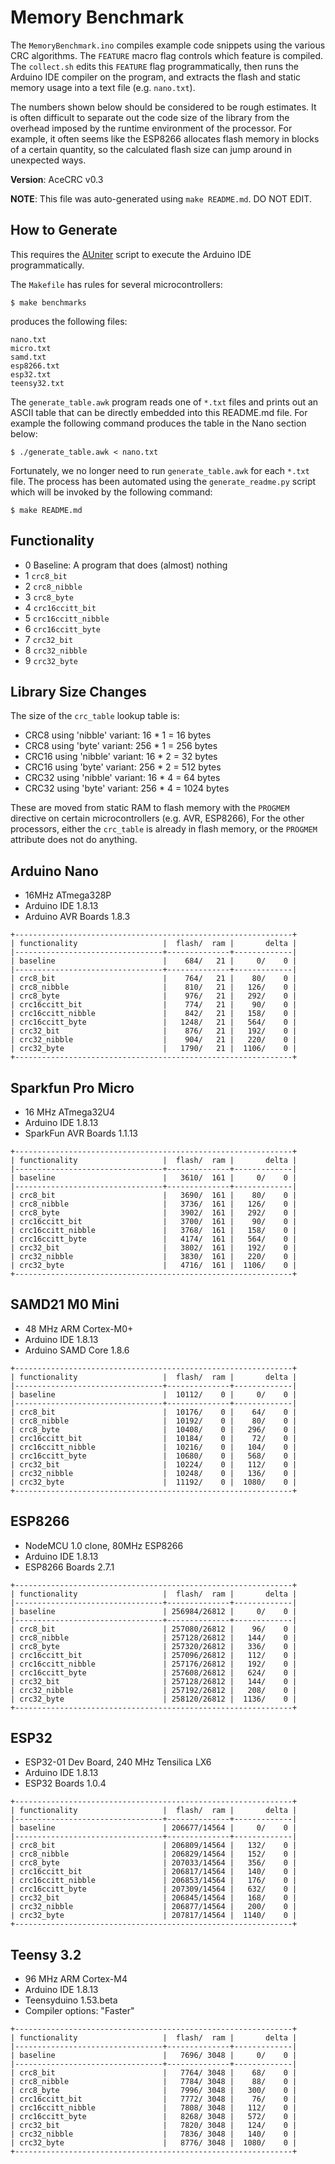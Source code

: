 # Memory Benchmark

The `MemoryBenchmark.ino` compiles example code snippets using the various
CRC algorithms. The `FEATURE` macro flag controls which feature is
compiled. The `collect.sh` edits this `FEATURE` flag programmatically, then runs
the Arduino IDE compiler on the program, and extracts the flash and static
memory usage into a text file (e.g. `nano.txt`).

The numbers shown below should be considered to be rough estimates. It is often
difficult to separate out the code size of the library from the overhead imposed
by the runtime environment of the processor. For example, it often seems like
the ESP8266 allocates flash memory in blocks of a certain quantity, so the
calculated flash size can jump around in unexpected ways.

**Version**: AceCRC v0.3

**NOTE**: This file was auto-generated using `make README.md`. DO NOT EDIT.

## How to Generate

This requires the [AUniter](https://github.com/bxparks/AUniter) script
to execute the Arduino IDE programmatically.

The `Makefile` has rules for several microcontrollers:

```
$ make benchmarks
```
produces the following files:

```
nano.txt
micro.txt
samd.txt
esp8266.txt
esp32.txt
teensy32.txt
```

The `generate_table.awk` program reads one of `*.txt` files and prints out an
ASCII table that can be directly embedded into this README.md file. For example
the following command produces the table in the Nano section below:

```
$ ./generate_table.awk < nano.txt
```

Fortunately, we no longer need to run `generate_table.awk` for each `*.txt`
file. The process has been automated using the `generate_readme.py` script which
will be invoked by the following command:
```
$ make README.md
```

## Functionality

* 0 Baseline: A program that does (almost) nothing
* 1 `crc8_bit`
* 2 `crc8_nibble`
* 3 `crc8_byte`
* 4 `crc16ccitt_bit`
* 5 `crc16ccitt_nibble`
* 6 `crc16ccitt_byte`
* 7 `crc32_bit`
* 8 `crc32_nibble`
* 9 `crc32_byte`

## Library Size Changes

The size of the `crc_table` lookup table is:

* CRC8 using 'nibble' variant: 16 * 1 = 16 bytes
* CRC8 using 'byte' variant: 256 * 1 = 256 bytes
* CRC16 using 'nibble' variant: 16 * 2 = 32 bytes
* CRC16 using 'byte' variant: 256 * 2 = 512 bytes
* CRC32  using 'nibble' variant: 16 * 4 = 64 bytes
* CRC32 using 'byte' variant: 256 * 4 = 1024 bytes

These are moved from static RAM to flash memory with the `PROGMEM` directive on
certain microcontrollers (e.g. AVR, ESP8266), For the other processors, either
the `crc_table` is already in flash memory, or the `PROGMEM` attribute does not
do anything.

## Arduino Nano

* 16MHz ATmega328P
* Arduino IDE 1.8.13
* Arduino AVR Boards 1.8.3

```
+--------------------------------------------------------------+
| functionality                   |  flash/  ram |       delta |
|---------------------------------+--------------+-------------|
| baseline                        |    684/   21 |     0/    0 |
|---------------------------------+--------------+-------------|
| crc8_bit                        |    764/   21 |    80/    0 |
| crc8_nibble                     |    810/   21 |   126/    0 |
| crc8_byte                       |    976/   21 |   292/    0 |
| crc16ccitt_bit                  |    774/   21 |    90/    0 |
| crc16ccitt_nibble               |    842/   21 |   158/    0 |
| crc16ccitt_byte                 |   1248/   21 |   564/    0 |
| crc32_bit                       |    876/   21 |   192/    0 |
| crc32_nibble                    |    904/   21 |   220/    0 |
| crc32_byte                      |   1790/   21 |  1106/    0 |
+--------------------------------------------------------------+

```

## Sparkfun Pro Micro

* 16 MHz ATmega32U4
* Arduino IDE 1.8.13
* SparkFun AVR Boards 1.1.13

```
+--------------------------------------------------------------+
| functionality                   |  flash/  ram |       delta |
|---------------------------------+--------------+-------------|
| baseline                        |   3610/  161 |     0/    0 |
|---------------------------------+--------------+-------------|
| crc8_bit                        |   3690/  161 |    80/    0 |
| crc8_nibble                     |   3736/  161 |   126/    0 |
| crc8_byte                       |   3902/  161 |   292/    0 |
| crc16ccitt_bit                  |   3700/  161 |    90/    0 |
| crc16ccitt_nibble               |   3768/  161 |   158/    0 |
| crc16ccitt_byte                 |   4174/  161 |   564/    0 |
| crc32_bit                       |   3802/  161 |   192/    0 |
| crc32_nibble                    |   3830/  161 |   220/    0 |
| crc32_byte                      |   4716/  161 |  1106/    0 |
+--------------------------------------------------------------+

```

## SAMD21 M0 Mini

* 48 MHz ARM Cortex-M0+
* Arduino IDE 1.8.13
* Arduino SAMD Core 1.8.6

```
+--------------------------------------------------------------+
| functionality                   |  flash/  ram |       delta |
|---------------------------------+--------------+-------------|
| baseline                        |  10112/    0 |     0/    0 |
|---------------------------------+--------------+-------------|
| crc8_bit                        |  10176/    0 |    64/    0 |
| crc8_nibble                     |  10192/    0 |    80/    0 |
| crc8_byte                       |  10408/    0 |   296/    0 |
| crc16ccitt_bit                  |  10184/    0 |    72/    0 |
| crc16ccitt_nibble               |  10216/    0 |   104/    0 |
| crc16ccitt_byte                 |  10680/    0 |   568/    0 |
| crc32_bit                       |  10224/    0 |   112/    0 |
| crc32_nibble                    |  10248/    0 |   136/    0 |
| crc32_byte                      |  11192/    0 |  1080/    0 |
+--------------------------------------------------------------+

```

## ESP8266

* NodeMCU 1.0 clone, 80MHz ESP8266
* Arduino IDE 1.8.13
* ESP8266 Boards 2.7.1

```
+--------------------------------------------------------------+
| functionality                   |  flash/  ram |       delta |
|---------------------------------+--------------+-------------|
| baseline                        | 256984/26812 |     0/    0 |
|---------------------------------+--------------+-------------|
| crc8_bit                        | 257080/26812 |    96/    0 |
| crc8_nibble                     | 257128/26812 |   144/    0 |
| crc8_byte                       | 257320/26812 |   336/    0 |
| crc16ccitt_bit                  | 257096/26812 |   112/    0 |
| crc16ccitt_nibble               | 257176/26812 |   192/    0 |
| crc16ccitt_byte                 | 257608/26812 |   624/    0 |
| crc32_bit                       | 257128/26812 |   144/    0 |
| crc32_nibble                    | 257192/26812 |   208/    0 |
| crc32_byte                      | 258120/26812 |  1136/    0 |
+--------------------------------------------------------------+

```

## ESP32

* ESP32-01 Dev Board, 240 MHz Tensilica LX6
* Arduino IDE 1.8.13
* ESP32 Boards 1.0.4

```
+--------------------------------------------------------------+
| functionality                   |  flash/  ram |       delta |
|---------------------------------+--------------+-------------|
| baseline                        | 206677/14564 |     0/    0 |
|---------------------------------+--------------+-------------|
| crc8_bit                        | 206809/14564 |   132/    0 |
| crc8_nibble                     | 206829/14564 |   152/    0 |
| crc8_byte                       | 207033/14564 |   356/    0 |
| crc16ccitt_bit                  | 206817/14564 |   140/    0 |
| crc16ccitt_nibble               | 206853/14564 |   176/    0 |
| crc16ccitt_byte                 | 207309/14564 |   632/    0 |
| crc32_bit                       | 206845/14564 |   168/    0 |
| crc32_nibble                    | 206877/14564 |   200/    0 |
| crc32_byte                      | 207817/14564 |  1140/    0 |
+--------------------------------------------------------------+

```

## Teensy 3.2

* 96 MHz ARM Cortex-M4
* Arduino IDE 1.8.13
* Teensyduino 1.53.beta
* Compiler options: "Faster"

```
+--------------------------------------------------------------+
| functionality                   |  flash/  ram |       delta |
|---------------------------------+--------------+-------------|
| baseline                        |   7696/ 3048 |     0/    0 |
|---------------------------------+--------------+-------------|
| crc8_bit                        |   7764/ 3048 |    68/    0 |
| crc8_nibble                     |   7784/ 3048 |    88/    0 |
| crc8_byte                       |   7996/ 3048 |   300/    0 |
| crc16ccitt_bit                  |   7772/ 3048 |    76/    0 |
| crc16ccitt_nibble               |   7808/ 3048 |   112/    0 |
| crc16ccitt_byte                 |   8268/ 3048 |   572/    0 |
| crc32_bit                       |   7820/ 3048 |   124/    0 |
| crc32_nibble                    |   7836/ 3048 |   140/    0 |
| crc32_byte                      |   8776/ 3048 |  1080/    0 |
+--------------------------------------------------------------+

```

